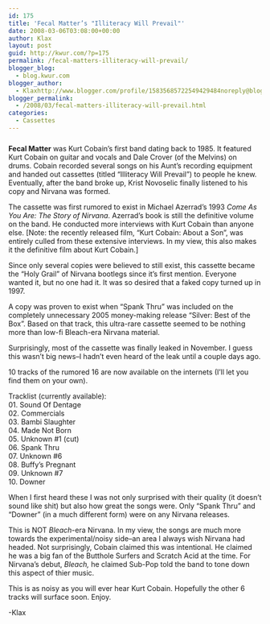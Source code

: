 ```yaml
---
id: 175
title: 'Fecal Matter’s "Illiteracy Will Prevail"'
date: 2008-03-06T03:08:00+00:00
author: Klax
layout: post
guid: http://kwur.com/?p=175
permalink: /fecal-matters-illiteracy-will-prevail/
blogger_blog:
  - blog.kwur.com
blogger_author:
  - Klaxhttp://www.blogger.com/profile/15835685722549429484noreply@blogger.com
blogger_permalink:
  - /2008/03/fecal-matters-illiteracy-will-prevail.html
categories:
  - Cassettes
---
```

<div class="pf-content">
  <p>
    <a onblur="try {parent.deselectBloggerImageGracefully();} catch(e) {}" href="http://www.kwur.com/blog/uploaded_images/FMcover-706565.jpg"><img style="margin: 0px auto 10px; display: block; text-align: center; cursor: pointer;" src="http://www.kwur.com/blog/uploaded_images/FMcover-706551.jpg" alt="" border="0" /></a><span style="font-weight: bold;">Fecal Matter</span> was Kurt Cobain’s first band dating back to 1985. It featured Kurt Cobain on guitar and vocals and Dale Crover (of the Melvins) on drums. Cobain recorded several songs on his Aunt’s recording equipment and handed out cassettes (titled “Illiteracy Will Prevail”) to people he knew. Eventually, after the band broke up, Krist Novoselic finally listened to his copy and Nirvana was formed.
  </p>
  
  <p>
    The cassette was first rumored to exist in Michael Azerrad’s 1993 <span style="font-style: italic;">Come As You Are: The Story of Nirvana</span>. Azerrad’s book is still the definitive volume on the band. He conducted more interviews with Kurt Cobain than anyone else. [Note: the recently released film, “Kurt Cobain: About a Son”, was entirely culled from these extensive interviews. In my view, this also makes it the definitive film about Kurt Cobain.]
  </p>
  
  <p>
    Since only several copies were believed to still exist, this cassette became the “Holy Grail” of Nirvana bootlegs since it’s first mention. Everyone wanted it, but no one had it. It was so desired that a faked copy turned up in 1997.
  </p>
  
  <p>
    A copy was proven to exist when “Spank Thru” was included on the completely unnecessary 2005 money-making release “Silver: Best of the Box”. Based on that track, this ultra-rare cassette seemed to be nothing more than low-fi Bleach-era Nirvana material.
  </p>
  
  <p>
    Surprisingly, most of the cassette was finally leaked in November. I guess this wasn’t big news–I hadn’t even heard of the leak until a couple days ago.
  </p>
  
  <p>
    10 tracks of the rumored 16 are now available on the internets (I’ll let you find them on your own).
  </p>
  
  <p>
    Tracklist (currently available):<br /><span class="thread_message">01. Sound Of Dentage<br />02. Commercials<br />03. Bambi Slaughter<br />04. Made Not Born<br />05. Unknown #1 (cut)</span><br /><span class="thread_message">06. Spank Thru<br />07. Unknown #6<br />08. Buffy’s Pregnant<br />09. Unknown #7<br />10. Downer</span>
  </p>
  
  <p>
    When I first heard these I was not only surprised with their quality (it doesn’t sound like shit) but also how great the songs were. Only “Spank Thru” and “Downer” (in a much different form) were on any Nirvana releases.
  </p>
  
  <p>
    This is NOT <span style="font-style: italic;">Bleach</span>-era Nirvana. In my view, the songs are much more towards the experimental/noisy side–an area I always wish Nirvana had headed. Not surprisingly, Cobain claimed this was intentional. He claimed he was a big fan of the Butthole Surfers and Scratch Acid at the time. For Nirvana’s debut, <span style="font-style: italic;">Bleach,</span> he claimed Sub-Pop told the band to tone down this aspect of thier music.
  </p>
  
  <p>
    This is as noisy as you will ever hear Kurt Cobain. Hopefully the other 6 tracks will surface soon. Enjoy.
  </p>
  
  <p>
    -Klax
  </p>
</div>